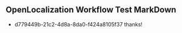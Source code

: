 ## OpenLocalization Workflow Test MarkDown
* d779449b-21c2-4d8a-8da0-f424a8105f37 thanks!

<!--HONumber=Aug16_HO1-->


